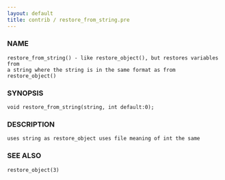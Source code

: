 ```yaml
---
layout: default
title: contrib / restore_from_string.pre
---
```


### NAME

    restore_from_string() - like restore_object(), but restores variables from
    a string where the string is in the same format as from restore_object()

### SYNOPSIS

    void restore_from_string(string, int default:0);

### DESCRIPTION

    uses string as restore_object uses file meaning of int the same

### SEE ALSO

    restore_object(3)

